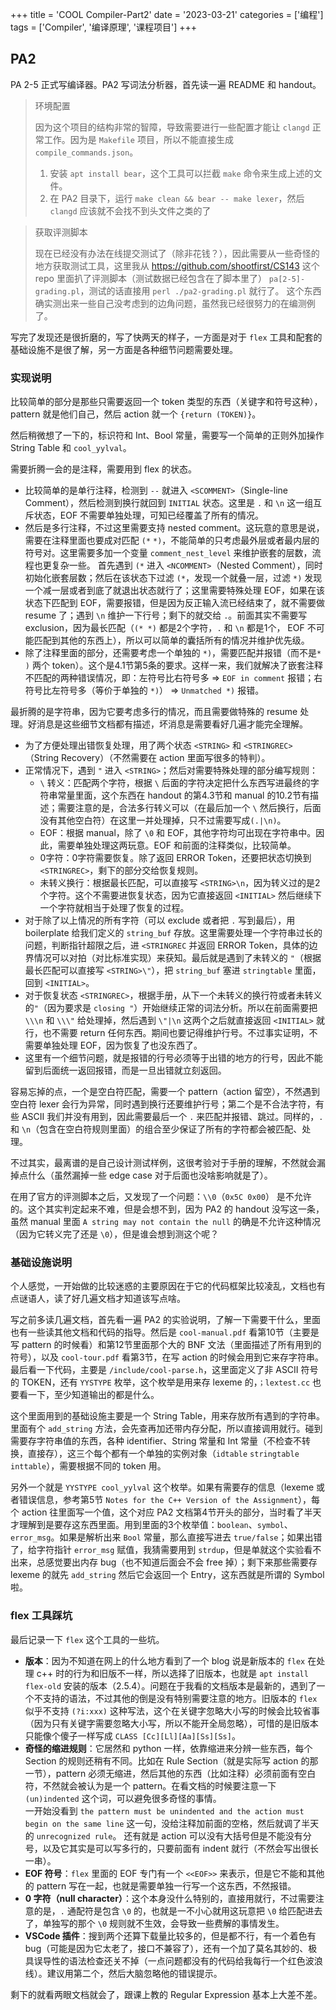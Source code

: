 +++
title = 'COOL Compiler-Part2'
date = '2023-03-21'
categories = ['编程']
tags = ['Compiler', '编译原理', '课程项目']
+++

## PA2

PA 2-5 正式写编译器。PA2 写词法分析器，首先读一遍 README 和 handout。

> 环境配置
> 
> 因为这个项目的结构非常的智障，导致需要进行一些配置才能让 `clangd` 正常工作。因为是 `Makefile` 项目，所以不能直接生成 `compile_commands.json`。
> 1. 安装 `apt install bear`，这个工具可以拦截 `make` 命令来生成上述的文件。
> 2. 在 PA2 目录下，运行 `make clean && bear -- make lexer`，然后 `clangd` 应该就不会找不到头文件之类的了

> 获取评测脚本
> 
> 现在已经没有办法在线提交测试了（除非花钱？），因此需要从一些奇怪的地方获取测试工具，这里我从 https://github.com/shootfirst/CS143 这个 repo 里面扒了评测脚本（测试数据已经包含在了脚本里了） `pa[2-5]-grading.pl`，测试的话直接用 `perl ./pa2-grading.pl` 就行了。
> 这个东西确实测出来一些自己没考虑到的边角问题，虽然我已经很努力的在编测例了。

写完了发现还是很折磨的，写了快两天的样子，一方面是对于 `flex` 工具和配套的基础设施不是很了解，另一方面是各种细节问题需要处理。

### 实现说明

比较简单的部分是那些只需要返回一个 token 类型的东西（关键字和符号这种），pattern 就是他们自己，然后 action 就一个 `{return (TOKEN)}`。

然后稍微想了一下的，标识符和 Int、Bool 常量，需要写一个简单的正则外加操作 String Table 和 `cool_yylval`。

需要折腾一会的是注释，需要用到 flex 的状态。
- 比较简单的是单行注释，检测到 `--` 就进入 `<SCOMMENT>`（Single-line Comment），然后检测到换行就回到 `INITIAL` 状态。这里是 `.` 和 `\n` 这一组互斥状态，EOF 不需要单独处理，可知已经覆盖了所有的情况。
- 然后是多行注释，不过这里需要支持 nested comment。这玩意的意思是说，需要在注释里面也要成对匹配 `(*` `*)`，不能简单的只考虑最外层或者最内层的符号对。这里需要多加一个变量 `comment_nest_level` 来维护嵌套的层数，流程也更复杂一些。
  首先遇到 `(*` 进入 `<NCOMMENT>`（Nested Comment），同时初始化嵌套层数；然后在该状态下过滤 `(*`，发现一个就叠一层，过滤 `*)` 发现一个减一层或者到底了就退出状态就行了；这里需要特殊处理 EOF，如果在该状态下匹配到 EOF，需要报错，但是因为反正输入流已经结束了，就不需要做 resume 了；遇到 `\n` 维护一下行号；剩下的就交给 `.`。前面其实不需要写 exclusion，因为最长匹配（`(* *)` 都是2个字符，`.` 和 `\n` 都是1个， EOF 不可能匹配到其他的东西上），所以可以简单的囊括所有的情况并维护优先级。
- 除了注释里面的部分，还需要考虑一个单独的 `*)`，需要匹配并报错（而不是`*` `)` 两个 token）。这个是4.1节第5条的要求。这样一来，我们就解决了嵌套注释不匹配的两种错误情况，即：左符号比右符号多 => `EOF in comment` 报错；右符号比左符号多（等价于单独的 `*)`） => `Unmatched *)` 报错。

最折腾的是字符串，因为它要考虑多行的情况，而且需要做特殊的 resume 处理。好消息是这些细节文档都有描述，坏消息是需要看好几遍才能完全理解。
- 为了方便处理出错恢复处理，用了两个状态 `<STRING>` 和 `<STRINGREC>`（String Recovery）（不然需要在 action 里面写很多的特判）。
- 正常情况下，遇到 `"` 进入 `<STRING>`；然后对需要特殊处理的部分编写规则：
  - `\` 转义：匹配两个字符，根据 `\` 后面的字符决定把什么东西写进最终的字符串常量里面，这个东西在 handout 的第4.3节和 manual 的10.2节有描述；需要注意的是，合法多行转义可以（在最后加一个 `\` 然后换行，后面没有其他空白符）在这里一并处理掉，只不过需要写成`(.|\n)`。
  - EOF：根据 manual，除了 `\0` 和 EOF，其他字符均可出现在字符串中。因此，需要单独处理这两玩意。EOF 和前面的注释类似，比较简单。
  - 0字符：0字符需要恢复。除了返回 ERROR Token，还要把状态切换到 `<STRINGREC>`，剩下的部分交给恢复规则。
  - 未转义换行：根据最长匹配，可以直接写 `<STRING>\n`，因为转义过的是2个字符。这个不需要进恢复状态，因为它直接返回 `<INITIAL>` 然后继续下一个字符就相当于处理了恢复的过程。
- 对于除了以上情况的所有字符（可以 exclude 或者把 `.` 写到最后），用 boilerplate 给我们定义的 `string_buf` 存放。这里需要处理一个字符串过长的问题，判断指针超限之后，进 `<STRINGREC` 并返回 ERROR Token，具体的边界情况可以对拍（对比标准实现）来获知。最后就是遇到了未转义的 `"`（根据最长匹配可以直接写 `<STRING>\"`），把 `string_buf` 塞进 `stringtable` 里面，回到 `<INITIAL>`。
- 对于恢复状态 `<STRINGREC>`，根据手册，从下一个未转义的换行符或者未转义的`"`（因为要求是 `closing "`）开始继续正常的词法分析。所以在前面需要把 `\\\n` 和 `\\\"` 给处理掉，然后遇到 `\"|\n` 这两个之后就直接返回 `<INITIAL>` 就行，也不需要 return 任何东西。期间也要记得维护行号。不过事实证明，不需要单独处理 EOF，因为恢复了也没东西了。
- 这里有一个细节问题，就是报错的行号必须等于出错的地方的行号，因此不能留到后面统一返回报错，而是一旦出错就立刻返回。

容易忘掉的点，一个是空白符匹配，需要一个 pattern（action 留空），不然遇到空白符 lexer 会行为异常，同时遇到换行还要维护行号；第二个是不合法字符，有些 ASCII 我们并没有用到，因此需要最后一个 `.` 来匹配并报错、跳过。同样的，`.` 和 `\n`（包含在空白符规则里面）的组合至少保证了所有的字符都会被匹配、处理。

不过其实，最离谱的是自己设计测试样例，这很考验对于手册的理解，不然就会漏掉点什么（虽然漏掉一些 edge case 对于后面也没啥影响就是了）。

在用了官方的评测脚本之后，又发现了一个问题：`\\0`（`0x5C 0x00`） 是不允许的。这个其实判定起来不难，但是会想不到，因为 PA2 的 handout 没写这一条，虽然 manual 里面 `A string may not contain the null` 的确是不允许这种情况（因为它转义完了还是 `\0`），但是谁会想到测这个呢？

### 基础设施说明

个人感觉，一开始做的比较迷惑的主要原因在于它的代码框架比较凌乱，文档也有点谜语人，读了好几遍文档才知道该写点啥。

写之前多读几遍文档，首先看一遍 PA2 的实验说明，了解一下需要干什么，里面也有一些读其他文档和代码的指导。然后是 `cool-manual.pdf` 看第10节（主要是写 pattern 的时候看）和第12节里面那个大的 BNF 文法（里面描述了所有用到的符号），以及 `cool-tour.pdf` 看第3节，在写 action 的时候会用到它来存字符串。最后看一下代码，主要是 `/include/cool-parse.h`，这里面定义了非 ASCII 符号的 TOKEN，还有 `YYSTYPE` 枚举，这个枚举是用来存 lexeme 的，`；lextest.cc` 也要看一下，至少知道输出的都是什么。

这个里面用到的基础设施主要是一个 String Table，用来存放所有遇到的字符串。里面有个 `add_string` 方法，会先查再加还带内存分配，所以直接调用就行。碰到需要存字符串值的东西，各种 identifier、String 常量和 Int 常量（不检查不转换，直接存），这三个每个都有一个单独的实例对象（`idtable` `stringtable` `inttable`），需要根据不同的 token 用。

另外一个就是 `YYSTYPE cool_yylval` 这个枚举。如果有需要存的信息（lexeme 或者错误信息，参考第5节 `Notes for the C++ Version of the Assignment`），每个 action 往里面写一个值，这个对应 PA2 文档第4节开头的部分，当时看了半天才理解到是要存这东西里面。用到里面的3个枚举值：`boolean`、`symbol`、`error_msg`。如果是解析出来 `Bool` 常量，那么直接写进去 `true/false`；如果出错了，给字符指针 `error_msg` 赋值，我猜需要用到 `strdup`，但是单就这个实验看不出来，总感觉要出内存 bug（也不知道后面会不会 free 掉）；剩下来那些需要存 lexeme 的就先 `add_string` 然后它会返回一个 Entry，这东西就是所谓的 Symbol 啦。

### flex 工具踩坑

最后记录一下 `flex` 这个工具的一些坑。
- **版本**：因为不知道在网上的什么地方看到了一个 blog 说是新版本的 `flex` 在处理 c++ 时的行为和旧版不一样，所以选择了旧版本，也就是 `apt install flex-old` 安装的版本（2.5.4）。问题在于我看的文档版本是最新的，遇到了一个不支持的语法，不过其他的倒是没有特别需要注意的地方。旧版本的 `flex` 似乎不支持 `(?i:xxx)` 这种写法，这个在关键字忽略大小写的时候会比较省事（因为只有关键字需要忽略大小写，所以不能开全局忽略），可惜的是旧版本只能像个傻子一样写成 `CLASS [Cc][Ll][Aa][Ss][Ss]`。
- **奇怪的缩进规则**：它居然和 python 一样，依靠缩进来分辨一些东西，每个 Section 的规则还稍有不同。比如在 Rule Section（就是实际写 action 的那一节），pattern 必须无缩进，然后其他的东西（比如注释）必须前面有空白符，不然就会被认为是一个 pattern。在看文档的时候要注意一下 `(un)indented` 这个词，可以避免很多奇怪的事情。  
  一开始没看到 `the pattern must be unindented and the action must begin on the same line` 这一句，没给注释加前面的空格，然后就调了半天的 `unrecognized rule`。
  还有就是 action 可以没有大括号但是不能没有分号，以及它其实是可以写多行的，只要前面有 indent 就行（不然会写出很长一串）。
- **EOF 符号**：`flex` 里面的 EOF 专门有一个 `<<EOF>>` 来表示，但是它不能和其他的 pattern 写在一起，也就是需要单独一行写一个这东西，不然报错。
- **0 字符（null character）**：这个本身没什么特别的，直接用就行，不过需要注意的是，`.` 通配符是包含 `\0` 的，也就是一不小心就用这玩意把 `\0` 给匹配进去了，单独写的那个 `\0` 规则就不生效，会导致一些费解的事情发生。
- **VSCode 插件**：搜到两个还算下载量比较多的，但是都不行，有一个着色有 bug（可能是因为它太老了，接口不兼容了），还有一个加了莫名其妙的、极具误导性的语法检查还关不掉（一点问题都没有的代码给我每行一个红色波浪线）。建议用第二个，然后大脑忽略他的错误提示。

剩下的就看两眼文档就会了，跟课上教的 Regular Expression 基本上大差不差。
